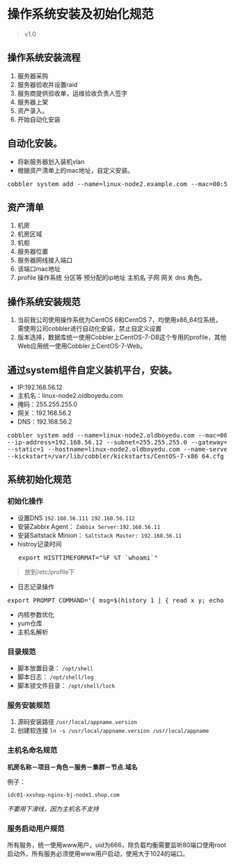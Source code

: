 # 操作系统安装及初始化规范

> v1.0

## 操作系统安装流程



1. 服务器采购
2. 服务器验收并设置raid
3. 服务商提供验收单，运维验收负责人签字
4. 服务器上架
5. 资产录入。
6. 开始自动化安装


自动化安装。   
----

* 将新服务器划入装机vlan
* 根据资产清单上的mac地址，自定义安装。
<pre>
cobbler system add --name=linux-node2.example.com --mac=00:50:56:30:2F:16 --profile=CentOS-7-X86_64 --ip-address=192.168.56.12 --subnet=255.255.255.0 --gateway=192.168.56.2 --interface=eth0 --static=1 --hostname=linux-node2.example.com --name-servers="192.168.56.12" --kickstart= var/lib/cobbler/kickstarts/CentOS-7-x86_64.cfg
</pre>

资产清单
---
1. 机房 
2. 机房区域 
3. 机柜  
4. 服务器位置  
5. 服务器网线接入端口 
6. 该端口mac地址  
7. profile 操作系统 分区等 预分配的ip地址  主机名 子网  网关 dns  角色。


## 操作系统安装规范

1. 当前我公司使用操作系统为CentOS 6和CentOS 7，均使用x86_64位系统，需使用公司cobbler进行自动化安装，禁止自定义设置 
2. 版本选择，数据库统一使用Cobbler上CentOS-7-DB这个专用的profile，其他Web应用统一使用Cobbler上CentOS-7-Web。

## 通过system组件自定义装机平台，安装。

* IP:192.168.56.12  
* 主机名：linux-node2.oldboyedu.com 
* 掩码：255.255.255.0 
* 网关：192.168.56.2 
* DNS：192.168.56.2

<pre>
cobbler system add --name=linux-node2.oldboyedu.com --mac=00:50:56:31:6C:DF --profile=CentOS-7-x86_64 \
--ip-address=192.168.56.12 --subnet=255.255.255.0 --gateway=192.168.56.2 --interface=eth0 \
--static=1 --hostname=linux-node2.oldboyedu.com --name-servers="192.168.56.2" \
--kickstart=/var/lib/cobbler/kickstarts/CentOS-7-x86_64.cfg
</pre>

## 系统初始化规范

### 初始化操作


* 设置DNS  `192.168.56.111 192.168.56.112`
* 安装Zabbix Agent：  `Zabbix Server:192.168.56.11`
* 安装Saltstack Minion： `Saltstack Master: 192.168.56.11`
* histroy记录时间

<pre>
   export HISTTIMEFORMAT="%F %T `whoami`"
</pre>

> 放到/etc/profile下


* 日志记录操作
<pre>
export PROMPT_COMMAND='{ msg=$(history 1 | { read x y; echo $y; });logger "[euid=$(whoami)]":$(who am i):[`pwd`]"$msg"; }'
</pre>
* 内核参数优化
* yum仓库
* 主机名解析

### 目录规范

* 脚本放置目录： `/opt/shell`
* 脚本日志： `/opt/shell/log`
* 脚本锁文件目录： `/opt/shell/lock`

### 服务安装规范

1. 源码安装路径 `/usr/local/appname.version`
2. 创建软连接 `ln -s /usr/local/appname.version /usr/local/appname`

### 主机名命名规范

   **机房名称－项目－角色－服务－集群－节点.域名**

例子：

	idc01-xxshop-nginx-bj-node1.shop.com

*不要用下滑线，因为主机名不支持*


### 服务启动用户规范

   所有服务，统一使用www用户，uid为666，除负载均衡需要监听80端口使用root启动外，所有服务必须使用www用户启动，使用大于1024的端口。
